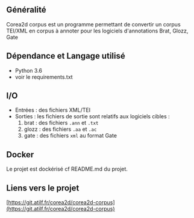 ## Généralité
Corea2d corpus est un programme permettant de convertir un corpus TEI/XML en corpus à annoter pour les logiciels d'annotations Brat, Glozz, Gate   

## Dépendance et Langage utilisé
- Python 3.6
- voir le requirements.txt

## I/O

- Entrées : des fichiers XML/TEI
- Sorties : les fichiers de sortie sont relatifs aux logiciels cibles : 
    1. brat : des fichiers `.ann` et `.txt`
    2. glozz : des fichiers `.aa`  et `.ac`
    3. gate : des fichiers `xml` au format Gate

## Docker
Le projet est dockérisé cf README.md du projet.

## Liens vers le projet
[https://git.atilf.fr/corea2d/corea2d-corpus](https://git.atilf.fr/corea2d/corea2d-corpus)